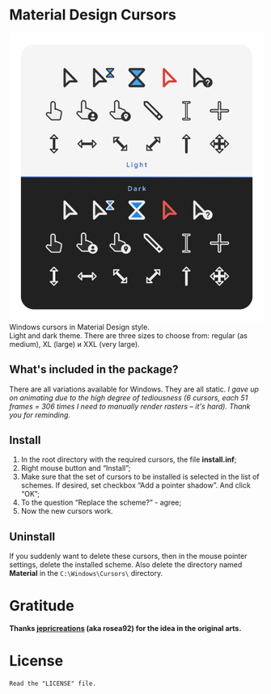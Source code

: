 # Material Design Cursors
<img id="banner" src="README_banner.webp" alt="Banner image" />

<div id="test">Windows cursors in Material Design style.</div> Light and dark theme. There are three sizes to choose from: regular (as medium), XL (large) и XXL (very large).

## What's included in the package?
There are all variations available for Windows. They are all static. _I gave up on animating due to the high degree of tediousness (6 cursors, each 51 frames = 306 times I need to manually render rasters – it's hard). Thank you for reminding._

## Install
1. In the root directory with the required cursors, the file **install.inf**;
2. Right mouse button and “Install”;
3. Make sure that the set of cursors to be installed is selected in the list of schemes. If desired, set checkbox “Add a pointer shadow”. And click “OK”;
4. To the question “Replace the scheme?” - agree;
5. Now the new cursors work.

## Uninstall
If you suddenly want to delete these cursors, then in the mouse pointer settings, delete the installed scheme. Also delete the directory named **Material** in the `C:\Windows\Cursors\` directory.

# Gratitude

**Thanks [**jepricreations**](https://www.deviantart.com/jepricreations) (aka **rosea92**) for the idea in the original arts.**

# License
```
Read the "LICENSE" file.
```
